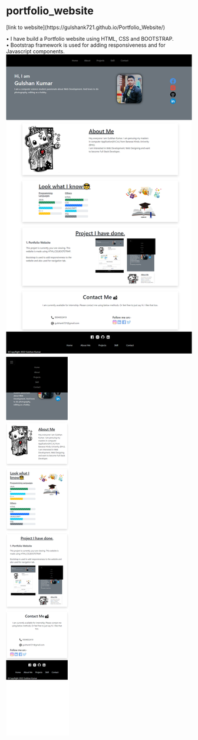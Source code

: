 # portfolio_website
<base target="_blank">
[link to website](https://gulshank721.github.io/Portfolio_Website/)

• I have build a Portfolio website using HTML, CSS and BOOTSTRAP.\
• Bootstrap framework is used for adding responsiveness and for Javascript components. 
![DesktopScreenshot](ScreenShot/Desktop.png)
![MobileScreenshot](ScreenShot/mobile.png)

